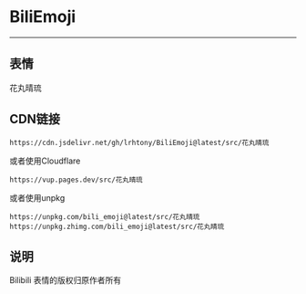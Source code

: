 # BiliEmoji
---
## 表情
花丸晴琉
## CDN链接
```
https://cdn.jsdelivr.net/gh/lrhtony/BiliEmoji@latest/src/花丸晴琉
```
或者使用Cloudflare
```
https://vup.pages.dev/src/花丸晴琉
```
或者使用unpkg
```
https://unpkg.com/bili_emoji@latest/src/花丸晴琉
https://unpkg.zhimg.com/bili_emoji@latest/src/花丸晴琉
```
## 说明
Bilibili 表情的版权归原作者所有
